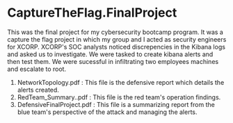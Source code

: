 # CaptureTheFlag.FinalProject
This was the final project for my cybersecurity bootcamp program. It was a capture the flag project in which my group and I acted as security engineers for XCORP. XCORP's SOC analysts noticed discrepencies in the Kibana logs and asked us to investigate. We were tasked to create kibana alerts and then test them. We were sucessful in infiltrating two employees machines and escalate to root. 
1) NetworkTopology.pdf : This file is the defensive report which details the alerts created. 
2) RedTeam_Summary..pdf : This file is the red team's operation findings.
3) DefensiveFinalProject.pdf : This file is a summarizing report from the blue team's perspective of the attack and managing the alerts.
